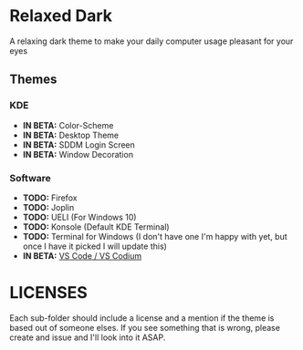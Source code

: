 # Relaxed Dark
A relaxing dark theme to make your daily computer usage pleasant for your eyes

## Themes
### KDE
- **IN BETA:** Color-Scheme
- **IN BETA:** Desktop Theme
- **IN BETA:** SDDM Login Screen
- **IN BETA:** Window Decoration

### Software
- **TODO:** Firefox 
- **TODO:** Joplin 
- **TODO:** UELI (For Windows 10) 
- **TODO:** Konsole (Default KDE Terminal)
- **TODO:** Terminal for Windows (I don't have one I'm happy with yet, but once I have it picked I will update this) 
- **IN BETA:** [VS Code / VS Codium](https://github.com/TobiasDev/relaxed-dark-vs-code)

# LICENSES
Each sub-folder should include a license and a mention if the theme is based out of someone elses. If you see something that is wrong, please create and issue and I'll look into it ASAP.